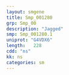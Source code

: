 ```yaml
---
layout: smgene
title: Smp_001280
grp: Smp_00
description: "Jagged"
smp: Smp_001280.1
uniprot: "G4VDX6"
length:   228
cdd: "ns"
kk: ns
categories: sm
---
```

